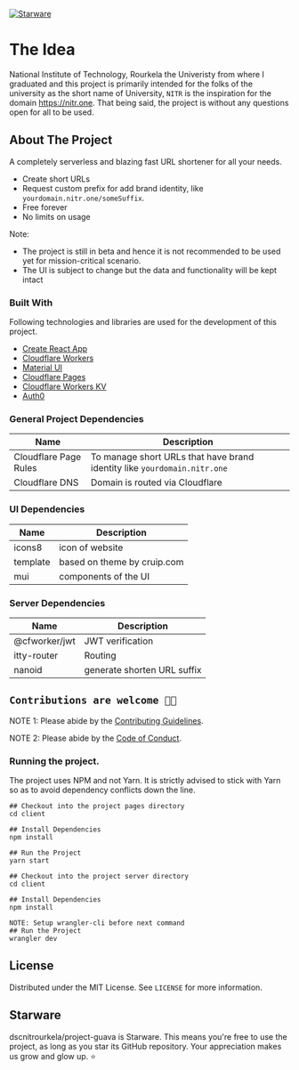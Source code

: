[![Starware](https://img.shields.io/badge/Starware-⭐-black?labelColor=f9b00d)](https://github.com/zepfietje/starware)

# The Idea

National Institute of Technology, Rourkela the Univeristy from where I graduated and this project is primarily intended for the folks of the university as the short name of University, `NITR` is the inspiration for the domain https://nitr.one. That being said, the project is without any questions open for all to be used.

## About The Project

A completely serverless and blazing fast URL shortener for all your needs.

- Create short URLs
- Request custom prefix for add brand identity, like `yourdomain.nitr.one/someSuffix`.
- Free forever
- No limits on usage

Note:

- The project is still in beta and hence it is not recommended to be used yet for mission-critical scenario.
- The UI is subject to change but the data and functionality will be kept intact

### Built With

Following technologies and libraries are used for the development of this
project.

- [Create React App](https://create-react-app.dev/)
- [Cloudflare Workers](https://workers.cloudflare.com/)
- [Material UI](https://mui.com/)
- [Cloudflare Pages](https://pages.cloudflare.com/)
- [Cloudflare Workers KV](https://developers.cloudflare.com/workers/learning/how-kv-works)
- [Auth0](https://a0.to/signup-for-auth0)

### General Project Dependencies

| Name                  | Description                                                              |
| --------------------- | ------------------------------------------------------------------------ |
| Cloudflare Page Rules | To manage short URLs that have brand identity like `yourdomain.nitr.one` |
| Cloudflare DNS        | Domain is routed via Cloudflare                                          |

### UI Dependencies

| Name     | Description                 |
| -------- | --------------------------- |
| icons8   | icon of website             |
| template | based on theme by cruip.com |
| mui      | components of the UI        |

### Server Dependencies

| Name          | Description                 |
| ------------- | --------------------------- |
| @cfworker/jwt | JWT verification            |
| itty-router   | Routing                     |
| nanoid        | generate shorten URL suffix |

## `Contributions are welcome 🎉🎉`

NOTE 1: Please abide by the [Contributing Guidelines](https://github.com/DesignrKnight/quantum/blob/main/CONTRIBUTING.md).

NOTE 2: Please abide by the [Code of Conduct](https://github.com/DesignrKnight/quantum/blob/main/CODE_OF_CONDUCT.md).

### Running the project.

The project uses NPM and not Yarn. It is strictly advised to stick with Yarn so as to avoid dependency conflicts down the line.

```
## Checkout into the project pages directory
cd client

## Install Dependencies
npm install

## Run the Project
yarn start

```

```
## Checkout into the project server directory
cd client

## Install Dependencies
npm install

NOTE: Setup wrangler-cli before next command
## Run the Project
wrangler dev

```

## License

Distributed under the MIT License. See `LICENSE` for more information.

## Starware

dscnitrourkela/project-guava is Starware.
This means you're free to use the project, as long as you star its GitHub repository.
Your appreciation makes us grow and glow up. ⭐
